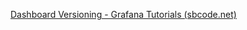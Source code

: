 [Dashboard Versioning - Grafana Tutorials (sbcode.net)](https://sbcode.net/grafana/dashboard-versioning/)

